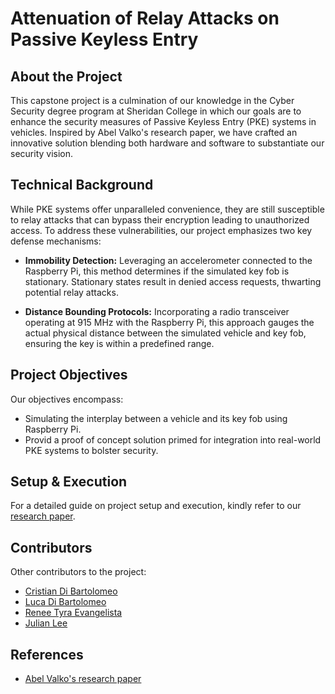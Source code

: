 # Attenuation of Relay Attacks on Passive Keyless Entry

## About the Project

This capstone project is a culmination of our knowledge in the Cyber Security degree program at Sheridan College in which our goals are to enhance the security measures of Passive Keyless Entry (PKE) systems in vehicles. Inspired by Abel Valko's research paper, we have crafted an innovative solution blending both hardware and software to substantiate our security vision.

## Technical Background

While PKE systems offer unparalleled convenience, they are still susceptible to relay attacks that can bypass their encryption leading to unauthorized access. To address these vulnerabilities, our project emphasizes two key defense mechanisms:

- **Immobility Detection:** Leveraging an accelerometer connected to the Raspberry Pi, this method determines if the simulated key fob is stationary. Stationary states result in denied access requests, thwarting potential relay attacks.
  
- **Distance Bounding Protocols:** Incorporating a radio transceiver operating at 915 MHz with the Raspberry Pi, this approach gauges the actual physical distance between the simulated vehicle and key fob, ensuring the key is within a predefined range.

## Project Objectives

Our objectives encompass:
- Simulating the interplay between a vehicle and its key fob using Raspberry Pi.
- Provid a proof of concept solution primed for integration into real-world PKE systems to bolster security.

## Setup & Execution

For a detailed guide on project setup and execution, kindly refer to our [research paper](https://github.com/JacYuan1/Attenuation-of-Relay-Attacks-on-Passive-Keyless-Entry/blob/main/Capstone%20-%20Final%20Paper.pdf).

## Contributors

Other contributors to the project:

- [Cristian Di Bartolomeo](https://www.linkedin.com/in/dibarc/)
- [Luca Di Bartolomeo](https://www.linkedin.com/in/dibartolomeoluca/)
- [Renee Tyra Evangelista](https://www.linkedin.com/in/rtyraevangelista/)
- [Julian Lee](https://www.linkedin.com/in/julianlee1111/)

## References

- [Abel Valko's research paper](https://www.researchgate.net/publication/351761565_Relay_Attack_Resistant_Passive_Keyless_Entry_Securing_PKE_Systems_with_Immobility_Detection)
